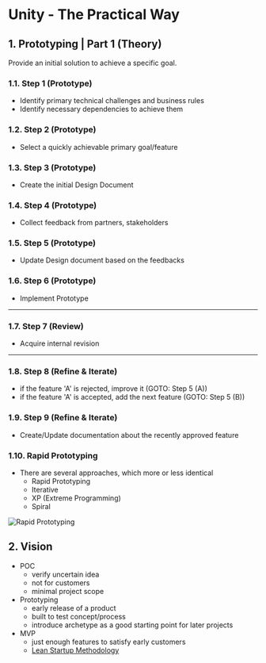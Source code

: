 <style>
  .page-header {
    background-image: none;
  }
</style>

# Unity - The Practical Way
## 1. Prototyping | Part 1 (Theory)
Provide an initial solution to achieve a specific goal.

### 1.1. Step 1 (Prototype)
- Identify primary technical challenges and business rules
- Identify necessary dependencies to achieve them

### 1.2. Step 2 (Prototype)
- Select a quickly achievable primary goal/feature

### 1.3. Step 3 (Prototype)
- Create the initial Design Document

### 1.4. Step 4 (Prototype)
- Collect feedback from partners, stakeholders

### 1.5. Step 5 (Prototype)
- Update Design document based on the feedbacks

### 1.6. Step 6 (Prototype)
- Implement Prototype

---

### 1.7. Step 7 (Review)
- Acquire internal revision

---

### 1.8. Step 8 (Refine & Iterate)
- if the feature 'A' is rejected, improve it (GOTO: Step 5 (A))
- if the feature 'A' is accepted, add the next feature (GOTO: Step 5 (B))

### 1.9. Step 9 (Refine & Iterate)
- Create/Update documentation about the recently approved feature

### 1.10. Rapid Prototyping
- There are several approaches, which more or less identical
  - Rapid Prototyping
  - Iterative
  - XP (Extreme Programming)
  - Spiral

![Rapid Prototyping](https://towcenter.gitbooks.io/guide-to-journalism-and-design/content/graphics/RapidPrototyping.png)

## 2. Vision
- POC
  - verify uncertain idea
  - not for customers
  - minimal project scope
- Prototyping
  - early release of a product
  - built to test concept/process
  - introduce archetype as a good starting point for later projects
- MVP
  - just enough features to satisfy early customers
  - [Lean Startup Methodology](http://theleanstartup.com/principles)

